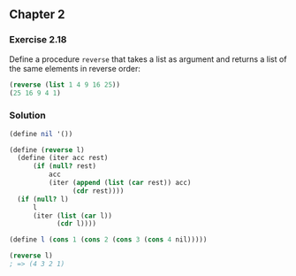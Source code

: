 ## Chapter 2

### Exercise 2.18

Define a procedure `reverse` that takes a list as argument and returns a list of the same elements in reverse order:

```scheme
(reverse (list 1 4 9 16 25))
(25 16 9 4 1)
```

### Solution

```scheme
(define nil '())

(define (reverse l)
  (define (iter acc rest)
      (if (null? rest)
          acc
          (iter (append (list (car rest)) acc)
                (cdr rest))))
  (if (null? l)
      l
      (iter (list (car l))
            (cdr l))))

(define l (cons 1 (cons 2 (cons 3 (cons 4 nil)))))

(reverse l)
; => (4 3 2 1)
```

